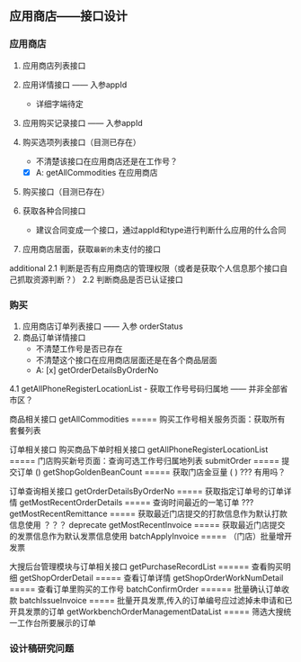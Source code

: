 ## 应用商店——接口设计

### 应用商店
1. 应用商店列表接口
2. 应用详情接口 —— 入参appId
    - 详细字端待定

3. 应用购买记录接口 —— 入参appId
4. 购买选项列表接口（目测已存在） 
    - 不清楚该接口在应用商店还是在工作号？
    - [x] A: getAllCommodities  在应用商店

5. 购买接口（目测已存在）
6. 获取各种合同接口
    - 建议合同变成一个接口，通过appId和type进行判断什么应用的什么合同
7. 应用商店层面，获取`最新的`未支付的接口

additional
2.1 判断是否有应用商店的管理权限（或者是获取个人信息那个接口自己抓取资源判断？）
2.2 判断商品是否已认证接口

### 购买
1. 应用商店订单列表接口 —— 入参 orderStatus
2. 商品订单详情接口
    - 不清楚工作号是否已存在
    - 不清楚这个接口在应用商店层面还是在各个商品层面
    - A: [x] getOrderDetailsByOrderNo

4.1 getAllPhoneRegisterLocationList
    - 获取工作号号码归属地 —— 并非全部省市区？



商品相关接口
getAllCommodities  ===== 购买工作号相关服务页面：获取所有套餐列表  


订单相关接口
购买商品下单时相关接口
getAllPhoneRegisterLocationList ===== 门店购买新号页面：查询可选工作号归属地列表
submitOrder =====  提交订单 ()
getShopGoldenBeanCount ===== 获取门店金豆量 ( )  ??? 有用吗？

订单查询相关接口
getOrderDetailsByOrderNo =====  获取指定订单号的订单详情
getMostRecentOrderDetails ===== 查询时间最近的一笔订单 ???
getMostRecentRemittance =====  获取最近门店提交的打款信息作为默认打款信息使用  ？？？ deprecate
getMostRecentInvoice =====  获取最近门店提交的发票信息作为默认发票信息使用
batchApplyInvoice =====  （门店）批量增开发票


大搜后台管理模块与订单相关接口
getPurchaseRecordList ======  查看购买明细
getShopOrderDetail =====  查看订单详情
getShopOrderWorkNumDetail =====  查看订单里购买的工作号
batchConfirmOrder ======  批量确认订单收款
batchIssueInvoice =====  批量开具发票,传入的订单编号应过滤掉未申请和已开具发票的订单
getWorkbenchOrderManagementDataList ===== 筛选大搜统一工作台所要展示的订单


### 设计稿研究问题